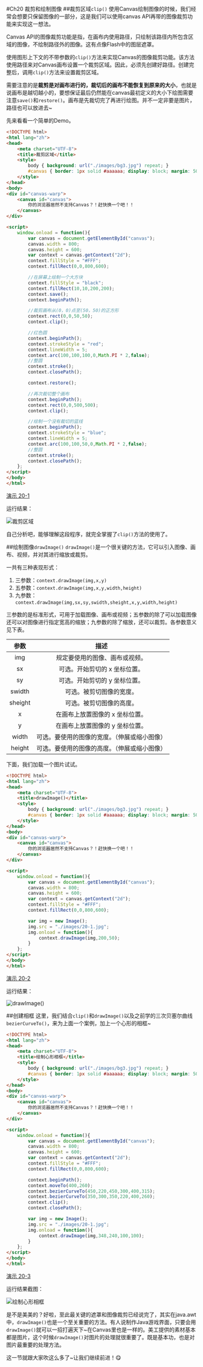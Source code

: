 #Ch20 裁剪和绘制图像
##裁剪区域`clip()`
使用Canvas绘制图像的时候，我们经常会想要只保留图像的一部分，这是我们可以使用canvas API再带的图像裁剪功能来实现这一想法。

Canvas API的图像裁剪功能是指，在画布内使用路径，只绘制该路径内所包含区域的图像，不绘制路径外的图像。这有点像Flash中的图层遮罩。

使用图形上下文的不带参数的`clip()`方法来实现Canvas的图像裁剪功能。该方法使用路径来对Canvas画布设置一个裁剪区域。因此，必须先创建好路径。创建完整后，调用`clip()`方法来设置裁剪区域。

需要注意的是**裁剪是对画布进行的，裁切后的画布不能恢复到原来的大小**，也就是说画布是越切越小的，要想保证最后仍然能在canvas最初定义的大小下绘图需要注意`save()`和`restore()`。画布是先裁切完了再进行绘图。并不一定非要是图片，路径也可以放进去~

先来看看一个简单的Demo。

```HTML
<!DOCTYPE html>
<html lang="zh">
<head>
    <meta charset="UTF-8">
    <title>裁剪区域</title>
    <style>
        body { background: url("./images/bg3.jpg") repeat; }
        #canvas { border: 1px solid #aaaaaa; display: block; margin: 50px auto; }
    </style>
</head>
<body>
<div id="canvas-warp">
    <canvas id="canvas">
        你的浏览器居然不支持Canvas？！赶快换一个吧！！
    </canvas>
</div>

<script>
    window.onload = function(){
        var canvas = document.getElementById("canvas");
        canvas.width = 800;
        canvas.height = 600;
        var context = canvas.getContext("2d");
        context.fillStyle = "#FFF";
        context.fillRect(0,0,800,600);

        //在屏幕上绘制一个大方块
        context.fillStyle = "black";
        context.fillRect(10,10,200,200);
        context.save();
        context.beginPath();

        //裁剪画布从(0，0)点至(50，50)的正方形
        context.rect(0,0,50,50);
        context.clip();

        //红色圆
        context.beginPath();
        context.strokeStyle = "red";
        context.lineWidth = 5;
        context.arc(100,100,100,0,Math.PI * 2,false);
        //整圆
        context.stroke();
        context.closePath();

        context.restore();

        //再次裁切整个画布
        context.beginPath();
        context.rect(0,0,500,500);
        context.clip();

        //绘制一个没有裁切的蓝线
        context.beginPath();
        context.strokeStyle = "blue";
        context.lineWidth = 5;
        context.arc(100,100,50,0,Math.PI * 2,false);
        //整圆
        context.stroke();
        context.closePath();
    };
</script>
</body>
</html>
```

[演示 20-1](http://airingursb.github.io/canvas/Canvas/20/20-1.html)

运行结果：

![裁剪区域](http://7xkcl8.com1.z0.glb.clouddn.com/edu20-2.png-html.jpg)

自己分析吧，能够理解这段程序，就完全掌握了`clip()`方法的使用了。

##绘制图像`drawImage()`
`drawImage()`是一个很关键的方法，它可以引入图像、画布、视频，并对其进行缩放或裁剪。

一共有三种表现形式：

1. 三参数：`context.drawImage(img,x,y)`
2. 五参数：`context.drawImage(img,x,y,width,height)`
3. 九参数：`context.drawImage(img,sx,sy,swidth,sheight,x,y,width,height)`

三参数的是标准形式，可用于加载图像、画布或视频；五参数的除了可以加载图像还可以对图像进行指定宽高的缩放；九参数的除了缩放，还可以裁剪。各参数意义见下表。

|参数|描述|
|:--:|:--:|
|img|规定要使用的图像、画布或视频。|
|sx|可选。开始剪切的 x 坐标位置。|
|sy|可选。开始剪切的 y 坐标位置。|
|swidth|可选。被剪切图像的宽度。|
|sheight|可选。被剪切图像的高度。|
|x|在画布上放置图像的 x 坐标位置。|
|y|在画布上放置图像的 y 坐标位置。|
|width|可选。要使用的图像的宽度。（伸展或缩小图像）|
|height|可选。要使用的图像的高度。（伸展或缩小图像）|

下面，我们加载一个图片试试。

```HTML
<!DOCTYPE html>
<html lang="zh">
<head>
    <meta charset="UTF-8">
    <title>drawImage()</title>
    <style>
        body { background: url("./images/bg3.jpg") repeat; }
        #canvas { border: 1px solid #aaaaaa; display: block; margin: 50px auto; }
    </style>
</head>
<body>
<div id="canvas-warp">
    <canvas id="canvas">
        你的浏览器居然不支持Canvas？！赶快换一个吧！！
    </canvas>
</div>

<script>
    window.onload = function(){
        var canvas = document.getElementById("canvas");
        canvas.width = 800;
        canvas.height = 600;
        var context = canvas.getContext("2d");
        context.fillStyle = "#FFF";
        context.fillRect(0,0,800,600);

        var img = new Image();
        img.src = "./images/20-1.jpg";
        img.onload = function(){
            context.drawImage(img,200,50);
        }
    };
</script>
</body>
</html>
```

[演示 20-2](http://airingursb.github.io/canvas/Canvas/20/20-2.html)

运行结果：

![drawImage()](http://7xkcl8.com1.z0.glb.clouddn.com/edu20-3.png-html.jpg)

##创建相框
这里，我们结合`clip()`和`drawImage()`以及之前学的三次贝塞尔曲线`bezierCurveTo()`，来为上面一个案例，加上一个心形的相框~

```HTML
<!DOCTYPE html>
<html lang="zh">
<head>
    <meta charset="UTF-8">
    <title>绘制心形相框</title>
    <style>
        body { background: url("./images/bg3.jpg") repeat; }
        #canvas { border: 1px solid #aaaaaa; display: block; margin: 50px auto; }
    </style>
</head>
<body>
<div id="canvas-warp">
    <canvas id="canvas">
        你的浏览器居然不支持Canvas？！赶快换一个吧！！
    </canvas>
</div>

<script>
    window.onload = function(){
        var canvas = document.getElementById("canvas");
        canvas.width = 800;
        canvas.height = 600;
        var context = canvas.getContext("2d");
        context.fillStyle = "#FFF";
        context.fillRect(0,0,800,600);

        context.beginPath();
        context.moveTo(400,260);
        context.bezierCurveTo(450,220,450,300,400,315);
        context.bezierCurveTo(350,300,350,220,400,260);
        context.clip();
        context.closePath();

        var img = new Image();
        img.src = "./images/20-1.jpg";
        img.onload = function(){
            context.drawImage(img,348,240,100,100);
        }
    };
</script>
</body>
</html>
```

[演示 20-3](http://airingursb.github.io/canvas/Canvas/20/20-3.html)

运行结果截图：

![绘制心形相框](http://7xkcl8.com1.z0.glb.clouddn.com/edu20-4.png)

是不是美美的？好啦，至此最关键的遮罩和图像裁剪已经说完了，其实在java.awt中，`drawImage()`也是一个至关重要的方法。有人说制作Java游戏界面，只要会用`drawImage()`就可以一招打遍天下~在Canvas里也是一样的。美工提供的素材基本都是图片，这个时候`drawImage()`对图片的处理就很重要了。既是基本功，也是对图片最重要的处理方法。

这一节就跟大家吹这么多了~让我们继续前进！😋
